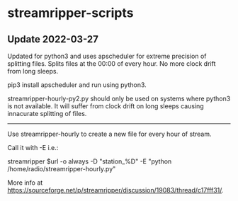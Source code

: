 # streamripper-scripts

## Update 2022-03-27

Updated for python3 and uses apscheduler for extreme precision of splitting files. Splits files at the 00:00 of every hour. No more clock drift from long sleeps.

pip3 install apscheduler and run using python3.


streamripper-hourly-py2.py should only be used on systems where python3 is not available. It will suffer from clock drift on long sleeps causing innacurate splitting of files.

---

Use streamripper-hourly to create a new file for every hour of stream.

Call it with -E i.e.:

streamripper $url -o always -D "station_%D" -E "python /home/radio/streamripper-hourly.py"

More info at https://sourceforge.net/p/streamripper/discussion/19083/thread/c17fff31/.
